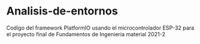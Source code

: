 # Analisis-de-entornos
Codigo del framework PlatformIO usando el microcontrolador ESP-32 para el proyecto final de Fundamentos de Ingenieria material 2021-2
